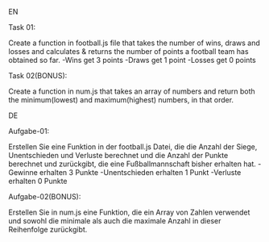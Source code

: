 
EN

<!-- The first Task -->
Task 01:

Create a function in football.js file that takes the number of wins, draws and losses and calculates & returns the number of points a football team has obtained so far.
-Wins get 3 points
-Draws get 1 point
-Losses get 0 points



<!-- The second Task -->
Task 02(BONUS):

Create a function in num.js that takes an array of numbers and return both the minimum(lowest) and maximum(highest) numbers, in that order.




DE

<!-- Die erste Aufgabe -->
Aufgabe-01:

Erstellen Sie eine Funktion in der football.js Datei, die die Anzahl der Siege, Unentschieden und Verluste berechnet und die Anzahl der Punkte berechnet und zurückgibt, die eine Fußballmannschaft bisher erhalten hat.
-Gewinne erhalten 3 Punkte
-Unentschieden erhalten 1 Punkt
-Verluste erhalten 0 Punkte


<!-- Die zweite Aufgabe -->
Aufgabe-02(BONUS):

Erstellen Sie in num.js eine Funktion, die ein Array von Zahlen verwendet und sowohl die minimale als auch die maximale Anzahl in dieser Reihenfolge zurückgibt.
